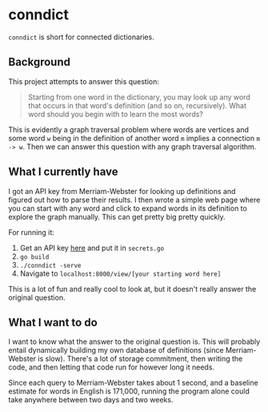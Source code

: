 # conndict

`conndict` is short for connected dictionaries.

## Background

This project attempts to answer this question:

> Starting from one word in the dictionary, you may look up any word that occurs
> in that word's definition (and so on, recursively). What word should you begin
> with to learn the most words?

This is evidently a graph traversal problem where words are vertices and some
word `w` being in the definition of another word `m` implies a connection `m ->
w`. Then we can answer this question with any graph traversal algorithm.

## What I currently have

I got an API key from Merriam-Webster for looking up definitions and figured out
how to parse their results. I then wrote a simple web page where you can start
with any word and click to expand words in its definition to explore the graph
manually. This can get pretty big pretty quickly.

For running it:

 1. Get an API key [here](https://www.dictionaryapi.com/) and put it in
	`secrets.go`
 1. `go build`
 1. `./conndict -serve`
 1. Navigate to `localhost:8000/view/[your starting word here]`

This is a lot of fun and really cool to look at, but it doesn't really answer
the original question.

## What I want to do

I want to know what the answer to the original question is. This will probably
entail dynamically building my own database of definitions (since
Merriam-Webster is slow). There's a lot of storage commitment, then writing the
code, and then letting that code run for however long it needs.

Since each query to Merriam-Webster takes about 1 second, and a baseline
estimate for words in English is 171,000, running the program alone could take
anywhere between two days and two weeks.
